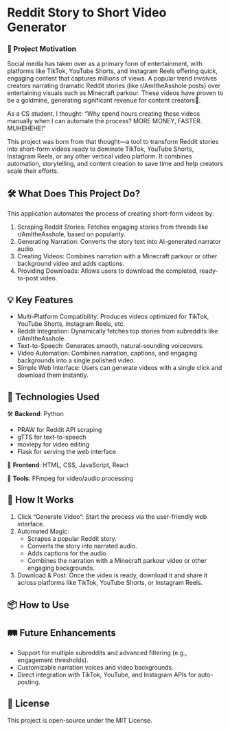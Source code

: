 # Reddit Story to Short Video Generator

### 🚀 Project Motivation

Social media has taken over as a primary form of entertainment, with platforms like TikTok, YouTube Shorts, and Instagram Reels offering quick, engaging content that captures millions of views. A popular trend involves creators narrating dramatic Reddit stories (like r/AmItheAsshole posts) over entertaining visuals such as Minecraft parkour. These videos have proven to be a goldmine, generating significant revenue for content creators🤑.

As a CS student, I thought:
“Why spend hours creating these videos manually when I can automate the process? MORE MONEY, FASTER. MUHEHEHE!”

This project was born from that thought—a tool to transform Reddit stories into short-form videos ready to dominate TikTok, YouTube Shorts, Instagram Reels, or any other vertical video platform. It combines automation, storytelling, and content creation to save time and help creators scale their efforts.

## 🛠️ What Does This Project Do?

This application automates the process of creating short-form videos by:
1.	Scraping Reddit Stories: Fetches engaging stories from threads like r/AmItheAsshole, based on popularity.
2.	Generating Narration: Converts the story text into AI-generated narrator audio.
3.	Creating Videos: Combines narration with a Minecraft parkour or other background video and adds captions.
4.	Providing Downloads: Allows users to download the completed, ready-to-post video.

## 💡 Key Features
- Multi-Platform Compatibility: Produces videos optimized for TikTok, YouTube Shorts, Instagram Reels, etc.
- Reddit Integration: Dynamically fetches top stories from subreddits like r/AmItheAsshole.
- Text-to-Speech: Generates smooth, natural-sounding voiceovers.
- Video Automation: Combines narration, captions, and engaging backgrounds into a single polished video.
- Simple Web Interface: Users can generate videos with a single click and download them instantly.

## 🔧 Technologies Used

🛠️ **Backend**: Python
  - PRAW for Reddit API scraping
  - gTTS for text-to-speech
  - moviepy for video editing
  - Flask for serving the web interface
 
 💅 **Frontend**: HTML, CSS, JavaScript, React

🔩 **Tools**: FFmpeg for video/audio processing

## 🌟 How It Works
1.	Click “Generate Video”: Start the process via the user-friendly web interface.
2.	Automated Magic:
    - Scrapes a popular Reddit story.
    - Converts the story into narrated audio.
    - Adds captions for the audio.
    - Combines the narration with a Minecraft parkour video or other engaging backgrounds.
3.	Download & Post: Once the video is ready, download it and share it across platforms like TikTok, YouTube Shorts, or Instagram Reels.

## 📦 How to Use


## 🛤️ Future Enhancements
- Support for multiple subreddits and advanced filtering (e.g., engagement thresholds).
- Customizable narration voices and video backgrounds.
- Direct integration with TikTok, YouTube, and Instagram APIs for auto-posting.

## 📜 License
This project is open-source under the MIT License.
